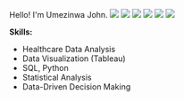 

Hello! I'm Umezinwa John.
![](https://komarev.com/ghpvc/?username=jhonchampion)
![](https://komarev.com/ghpvc/?username=jhonchampion&color=orange)
![](https://komarev.com/ghpvc/?username=jhonchampion&style=plastic)
![](https://komarev.com/ghpvc/?username=jhonchampion&label=PROFILE+VIEWS)
![](https://komarev.com/ghpvc/?username=jhonchampion&base=1000)
![](https://komarev.com/ghpvc/?username=jhonchampion&abbreviated=true)

**Skills:**
- Healthcare Data Analysis
- Data Visualization (Tableau)
- SQL, Python
- Statistical Analysis
- Data-Driven Decision Making


<!---
jhonchampion/jhonchampion is a ✨ special ✨ repository because its `README.md` (this file) appears on your GitHub profile.
You can click the Preview link to take a look at your changes.
--->
